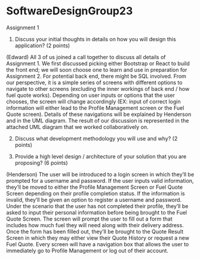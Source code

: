 # SoftwareDesignGroup23
Assignment 1

1. Discuss your initial thoughts in details on how you will design this application? (2 points)


(Edward) All 3 of us joined a call together to discuss all details of Assignment 1. We first discussed picking either Bootstrap or React to build the front end; we will soon choose one to learn and use in preparation for Assignment 2. For potential back end, there might be SQL involved. From our perspective, it is a simple series of screens with different options to navigate to other screens (excluding the inner workings of back end / how fuel quote works). Depending on user inputs or options that the user chooses, the screen will change accordingly (EX: input of correct login information will either lead to the Profile Management screen or the Fuel Quote screen). Details of these navigations will be explained by Henderson and in the UML diagram. The result of our discussion is represented in the attached UML diagram that we worked collaboratively on. 

2. Discuss what development methodology you will use and why? (2 points)


3. Provide a high level design / architecture of your solution that you are proposing? (6 points)

(Henderson) The user will be introduced to a login screen in which they’ll be prompted for a username and password. If the user inputs valid information, they’ll be moved to either the Profile Management Screen or Fuel Quote Screen depending on their profile completion status. If the information is invalid, they’ll be given an option to register a username and password. Under the scenario that the user has not completed their profile, they’ll be asked to input their personal information before being brought to the Fuel Quote Screen. The screen will prompt the user to fill out a form that includes how much fuel they will need along with their delivery address. Once the form has been filled out, they’ll be brought to the Quote Result Screen in which they may either view their Quote History or request a new Fuel Quote. Every screen will have a navigation box that allows the user to immediately go to Profile Management or log out of their account.




